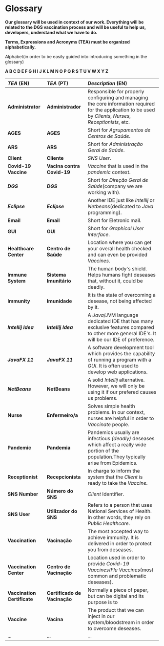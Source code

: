 # Glossary

**Our glossary will be used in context of our work. Everything will be related to the DGS vaccination process and will be useful to help us, developers, understand what we have to do.**

**Terms, Expressions and Acronyms (TEA) must be organized alphabetically.**

Alphabet(in order to be easily guided into introducing something in the glossary)

**A B C D E F G H I J K L M N O P Q R S T U V W X Y Z**

| **_TEA_** (EN)              | **_TEA_** (PT)               | **_Description_** (EN)                                                                                                                                       |                                       
|:----------------------------|:-----------------------------|:-------------------------------------------------------------------------------------------------------------------------------------------------------------|
| **Administrator**           | **Administrador**            | Responsible for properly configuring and managing the core information required for the application to be used by _Clients_, _Nurses_, _Receptionists_, etc. |
| **AGES**                    | **AGES**                     | Short for _Agrupamentos de Centros de Saúde_.                                                                                                                |
| **ARS**                     | **ARS**                      | Short for _Administração Geral de Saúde_.                                                                                                                    |
| **Client**                  | **Cliente**                  | _SNS User_.                                                                                                                                                  |
| **Covid-19 Vaccine**        | **Vacina contra Covid-19**   | _Vaccine_ that is used in the _pandemic_ context.                                                                                                            |
| **_DGS_**                   | **_DGS_**                    | Short for _Direção Geral de Saúde_(company we are working with).                                                                                             |
| **_Eclipse_**               | **_Eclipse_**                | Another IDE just like _Intellij_ or _Netbeans_(dedicated to _Java_ programming).                                                                             |
| **Email**                   | **Email**                    | Short for Eletronic mail.                                                                                                                                    |
| **GUI**                     | **GUI**                      | Short for _Graphical User Interface_.                                                                                                                        |
| **Healthcare Center**       | **Centro de Saúde**          | Location where you can get your overall health checked and can even be provided _Vaccines_.                                                                  |
| **Immune System**           | **Sistema Imunitário**       | The human body's shield. Helps humans fight deseases that, without it, could be deadly.                                                                      |
| **Immunity**                | **Imunidade**                | It is the state of overcoming a desease, not being affected by it.                                                                                           |
| **_Intellij Idea_**         | **_Intellij Idea_**          | A _Java_/JVM language dedicated IDE that has many exclusive features compared to other more general IDE's. It will be our IDE of preference.                 |
| **_JavaFX 11_**             | **_JavaFX 11_**              | A software development tool which provides the capability of running a program with a _GUI_. It is often used to develop web applications.                   |
| **_NetBeans_**              | **NetBeans**                 | A solid _Intellij_ alternative. However, we will only be using it if our prefered causes us problems.                                                        |
| **Nurse**                   | **Enfermeiro/a**             | Solves simple health problems. In our context, nurses are helpful in order to _Vaccinate_ people.                                                            |
| **Pandemic**                | **Pandemia**                 | Pandemics usually are infectious _(deadly)_ deseases which affect a really wide portion of the population.They typically arise from Epidemics.               |
| **Receptionist**            | **Recepcionista**            | In charge to inform the system that the _Client_ is ready to take the _Vaccine_.                                                                             |
| **SNS Number**              | **Número do SNS**            | _Client_ Identifier.                                                                                                                                         |
| **SNS User**                | **Utilizador do SNS**        | Refers to a person that uses National Services of Health. In other words, they rely on _Public Healthcare_.                                                  |
| **Vaccination**             | **Vacinação**                | The most accepted way to achieve immunity. It is delivered in order to protect you from deseases.                                                            |
| **Vaccination Center**      | **Centro de Vacinação**      | Location used in order to provide _Covid-19 Vaccines_/_Flu Vaccines_(most common and problematic deseases).                                                  |
| **Vaccination Certificate** | **Certificado de Vacinação** | Normally a piece of paper, but can be digital and its purpose is to                                                                                          |
| **Vaccine**                 | **Vacina**                   | The product that we can inject in our system/bloodstream in order to overcome deseases.                                                                      |
| **...**                     | **...**                      | ...                                                                                                                                                          |








